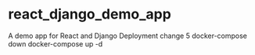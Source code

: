 # react_django_demo_app
A demo app for React and Django Deployment
change 5
docker-compose down
docker-compose up -d
